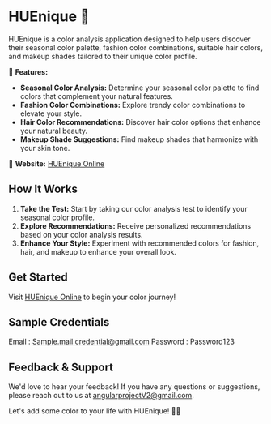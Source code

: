 # HUEnique 🎨

HUEnique is a color analysis application designed to help users discover their seasonal color palette, fashion color combinations, suitable hair colors, and makeup shades tailored to their unique color profile.

🌟 **Features:**
- **Seasonal Color Analysis:** Determine your seasonal color palette to find colors that complement your natural features.
- **Fashion Color Combinations:** Explore trendy color combinations to elevate your style.
- **Hair Color Recommendations:** Discover hair color options that enhance your natural beauty.
- **Makeup Shade Suggestions:** Find makeup shades that harmonize with your skin tone.

🔗 **Website:** [HUEnique Online](http://huenique.online)

## How It Works
1. **Take the Test:** Start by taking our color analysis test to identify your seasonal color profile.
2. **Explore Recommendations:** Receive personalized recommendations based on your color analysis results.
3. **Enhance Your Style:** Experiment with recommended colors for fashion, hair, and makeup to enhance your overall look.

## Get Started
Visit [HUEnique Online](http://huenique.online) to begin your color journey!

## Sample Credentials
Email : Sample.mail.credential@gmail.com
Password : Password123

## Feedback & Support
We'd love to hear your feedback! If you have any questions or suggestions, please reach out to us at [angularprojectV2@gmail.com](mailto:angularprojectV2@gmail.com).

Let's add some color to your life with HUEnique! 🎨✨